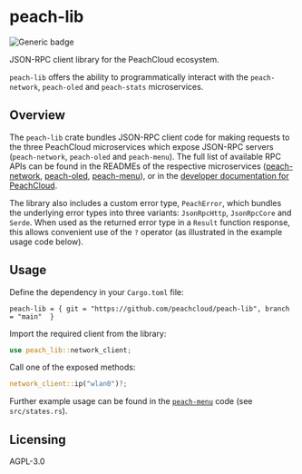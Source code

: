 # peach-lib

![Generic badge](https://img.shields.io/badge/version-1.2.2-<COLOR>.svg)

JSON-RPC client library for the PeachCloud ecosystem.

`peach-lib` offers the ability to programmatically interact with the `peach-network`, `peach-oled` and `peach-stats` microservices.

## Overview

The `peach-lib` crate bundles JSON-RPC client code for making requests to the three PeachCloud microservices which expose JSON-RPC servers (`peach-network`, `peach-oled` and `peach-menu`). The full list of available RPC APIs can be found in the READMEs of the respective microservices ([peach-network](https://github.com/peachcloud/peach-network), [peach-oled](https://github.com/peachcloud/peach-oled), [peach-menu](https://github.com/peachcloud/peach-menu)), or in the [developer documentation for PeachCloud](http://docs.peachcloud.org/software/microservices/index.html). 

The library also includes a custom error type, `PeachError`, which bundles the underlying error types into three variants: `JsonRpcHttp`, `JsonRpcCore` and `Serde`. When used as the returned error type in a `Result` function response, this allows convenient use of the `?` operator (as illustrated in the example usage code below).

## Usage

Define the dependency in your `Cargo.toml` file:

`peach-lib = { git = "https://github.com/peachcloud/peach-lib", branch = "main"  }`

Import the required client from the library:

```rust
use peach_lib::network_client;
```

Call one of the exposed methods:

```rust
network_client::ip("wlan0")?;
```

Further example usage can be found in the [`peach-menu`](https://github.com/peachcloud/peach-menu) code (see `src/states.rs`).

## Licensing

AGPL-3.0
